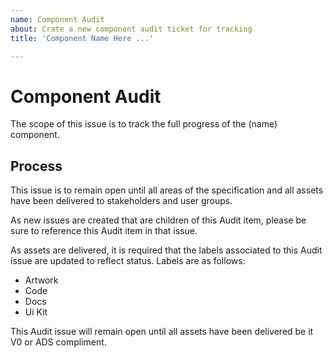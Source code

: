 ```yaml
---
name: Component Audit
about: Crate a new component audit ticket for tracking
title: 'Component Name Here ...'

---
```


# Component Audit

The scope of this issue is to track the full progress of the (name) component. 

<!-- template content, do not remove -->
## Process

This issue is to remain open until all areas of the specification and all assets have been delivered to stakeholders and user groups. 

As new issues are created that are children of this Audit item, please be sure to reference this Audit item in that issue. 

As assets are delivered, it is required that the labels associated to this Audit issue are updated to reflect status. Labels are as follows: 

- Artwork
- Code
- Docs
- Ui Kit

This Audit issue will remain open until all assets have been delivered be it V0 or ADS compliment. 
